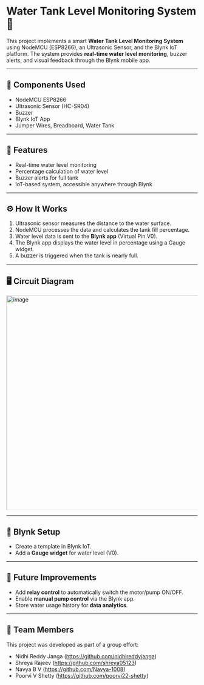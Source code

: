 # Water Tank Level Monitoring System 🚰  

This project implements a smart **Water Tank Level Monitoring System** using NodeMCU (ESP8266), an Ultrasonic Sensor, and the Blynk IoT platform. The system provides **real-time water level monitoring**, buzzer alerts, and visual feedback through the Blynk mobile app.  

---

## 🔧 Components Used  
- NodeMCU ESP8266  
- Ultrasonic Sensor (HC-SR04)  
- Buzzer  
- Blynk IoT App  
- Jumper Wires, Breadboard, Water Tank  

---

## 📌 Features  
- Real-time water level monitoring  
- Percentage calculation of water level  
- Buzzer alerts for full tank  
- IoT-based system, accessible anywhere through Blynk  

---

## ⚙️ How It Works  
1. Ultrasonic sensor measures the distance to the water surface.  
2. NodeMCU processes the data and calculates the tank fill percentage.  
3. Water level data is sent to the **Blynk app** (Virtual Pin V0).  
4. The Blynk app displays the water level in percentage using a Gauge widget.  
5. A buzzer is triggered when the tank is nearly full.  

---

## 🖥️ Circuit Diagram  
<img width="877" height="566" alt="image" src="https://github.com/user-attachments/assets/73abc0d2-7850-4bf0-98a1-40e86d545f06" />  

---

## 📲 Blynk Setup  
- Create a template in Blynk IoT.  
- Add a **Gauge widget** for water level (V0).  

---

## 🚀 Future Improvements  
- Add **relay control** to automatically switch the motor/pump ON/OFF.  
- Enable **manual pump control** via the Blynk app.  
- Store water usage history for **data analytics**.  

---

## 👥 Team Members  
This project was developed as part of a group effort:  

- Nidhi Reddy Janga (https://github.com/nidhireddyjanga)  
- Shreya Rajeev (https://github.com/shreya05123)  
- Navya B V (https://github.com/Navya-1008)
- Poorvi V Shetty (https://github.com/poorvi22-shetty)
